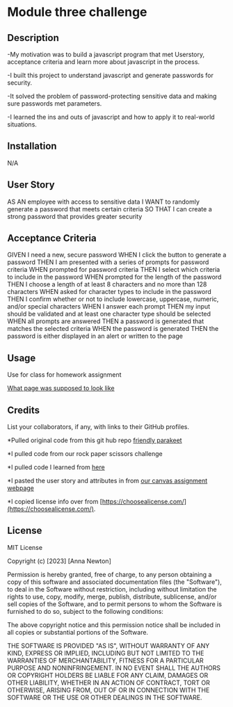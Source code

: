 # Module three challenge

## Description

-My motivation was to build a javascript program that met Userstory, acceptance criteria and learn more about javascript in the process.

-I built this project to understand javascript and generate passwords for security.

-It solved the problem of password-protecting sensitive data and making sure passwords met parameters.

-I learned the ins and outs of javascript and how to apply it to real-world situations.

## Installation

N/A

## User Story

AS AN employee with access to sensitive data
I WANT to randomly generate a password that meets certain criteria
SO THAT I can create a strong password that provides greater security

## Acceptance Criteria

GIVEN I need a new, secure password
WHEN I click the button to generate a password
THEN I am presented with a series of prompts for password criteria
WHEN prompted for password criteria
THEN I select which criteria to include in the password
WHEN prompted for the length of the password
THEN I choose a length of at least 8 characters and no more than 128 characters
WHEN asked for character types to include in the password
THEN I confirm whether or not to include lowercase, uppercase, numeric, and/or special characters
WHEN I answer each prompt
THEN my input should be validated and at least one character type should be selected
WHEN all prompts are answered
THEN a password is generated that matches the selected criteria
WHEN the password is generated
THEN the password is either displayed in an alert or written to the page

## Usage

Use for class for homework assignment

[What page was supposed to look like]([(https://ibb.co/9nxpyzC))

## Credits

List your collaborators, if any, with links to their GitHub profiles.

\*Pulled original code from this git hub repo
[friendly parakeet]((https://github.com/coding-boot-camp/friendly-parakeet))

\*I pulled code from our rock paper scissors challenge

\*I pulled code I learned from [here](https://www.w3schools.com/jsref/jsref_substring.asp)

\*I pasted the user story and attributes in from
[our canvas assignment webpage](<(https://courses.bootcampspot.com/courses/3765/assignments/57225?module_item_id=1005934)>)

\*I copied license info over from [https://choosealicense.com/](https://choosealicense.com/).

## License

MIT License

Copyright (c) [2023] [Anna Newton]

Permission is hereby granted, free of charge, to any person obtaining a copy
of this software and associated documentation files (the "Software"), to deal
in the Software without restriction, including without limitation the rights
to use, copy, modify, merge, publish, distribute, sublicense, and/or sell
copies of the Software, and to permit persons to whom the Software is
furnished to do so, subject to the following conditions:

The above copyright notice and this permission notice shall be included in all
copies or substantial portions of the Software.

THE SOFTWARE IS PROVIDED "AS IS", WITHOUT WARRANTY OF ANY KIND, EXPRESS OR
IMPLIED, INCLUDING BUT NOT LIMITED TO THE WARRANTIES OF MERCHANTABILITY,
FITNESS FOR A PARTICULAR PURPOSE AND NONINFRINGEMENT. IN NO EVENT SHALL THE
AUTHORS OR COPYRIGHT HOLDERS BE LIABLE FOR ANY CLAIM, DAMAGES OR OTHER
LIABILITY, WHETHER IN AN ACTION OF CONTRACT, TORT OR OTHERWISE, ARISING FROM,
OUT OF OR IN CONNECTION WITH THE SOFTWARE OR THE USE OR OTHER DEALINGS IN THE
SOFTWARE.
